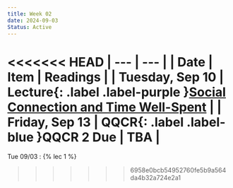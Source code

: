 ```yaml
---
title: Week 02
date: 2024-09-03
Status: Active
---
```


<<<<<<< HEAD
  | --- | --- |
| Date | Item | Readings |
| Tuesday, Sep 10 | **Lecture**{: .label .label-purple }[Social Connection and Time Well-Spent](#) |
| Friday, Sep 13 | **QQCR**{: .label .label-blue }QQCR 2 Due | TBA |
=======
Tue 09/03
: {% lec 1 %}
>>>>>>> 6958e0bcb54952760fe5b9a564da4b32a724e2a1
